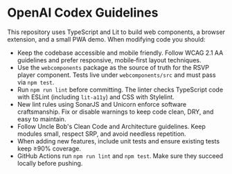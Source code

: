 # OpenAI Codex Guidelines

This repository uses TypeScript and Lit to build web components, a browser extension, and a small PWA demo. When modifying code you should:

- Keep the codebase accessible and mobile friendly. Follow WCAG 2.1 AA guidelines and prefer responsive, mobile‑first layout techniques.
- Use the `webcomponents` package as the source of truth for the RSVP player component. Tests live under `webcomponents/src` and must pass via `npm test`.
- Run `npm run lint` before committing. The linter checks TypeScript code with ESLint (including `lit-a11y`) and CSS with Stylelint.
- New lint rules using SonarJS and Unicorn enforce software craftsmanship. Fix or disable warnings to keep code clean, DRY, and easy to maintain.
- Follow Uncle Bob's Clean Code and Architecture guidelines. Keep modules small, respect SRP, and avoid needless repetition.
- When adding new features, include unit tests and ensure existing tests keep ≥90% coverage.
- GitHub Actions run `npm run lint` and `npm test`. Make sure they succeed locally before pushing.

